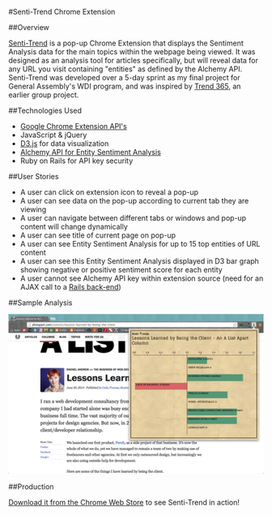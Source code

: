 #Senti-Trend Chrome Extension

##Overview

[Senti-Trend](https://chrome.google.com/webstore/detail/senti-trend/mpiibijblggpgpoddialioodnlbgongg "Senti-Trend") is a pop-up Chrome Extension that displays the Sentiment Analysis data for the main topics within the webpage being viewed. It was designed as an analysis tool for articles specifically, but will reveal data for any URL you visit containing "entities" as defined by the Alchemy API. Senti-Trend was developed over a 5-day sprint as my final project for General Assembly's WDI program, and was inspired by [Trend 365](https://github.com/ab75173/trend365 "Trend 365"), an earlier group project.

##Technologies Used
* [Google Chrome Extension API's](https://developer.chrome.com/extensions/api_index "Google Chrome Extension API's")
* JavaScript & jQuery
* [D3.js](http://d3js.org/ "D3.js") for data visualization
* [Alchemy API for Entity Sentiment Analysis](http://www.alchemyapi.com/api/entity/sentiment.html "Alchemy API for Entity Sentiment Analysis")
* Ruby on Rails for API key security

##User Stories
* A user can click on extension icon to reveal a pop-up
* A user can see data on the pop-up according to current tab they are viewing
* A user can navigate between different tabs or windows and pop-up content will change dynamically
* A user can see title of current page on pop-up
* A user can see Entity Sentiment Analysis for up to 15 top entities of URL content
* A user can see this Entity Sentiment Analysis displayed in D3 bar graph showing negative or positive sentiment score for each entity
* A user cannot see Alchemy API key within extension source (need for an AJAX call to a [Rails back-end](http://github.com/maryhipp/sentitrend_server "Rails back-end"))

##Sample Analysis

![Example 1](./README/alistapart.png)

##Production

[Download it from the Chrome Web Store](https://chrome.google.com/webstore/detail/senti-trend/mpiibijblggpgpoddialioodnlbgongg "Download it from the Chrome Web Store") to see Senti-Trend in action!

